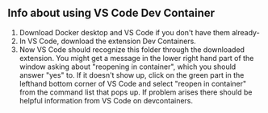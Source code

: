 ## Info about using VS Code Dev Container
1. Download Docker desktop and VS Code if you don't have them already-
2. In VS Code, download the extension Dev Containers.
3. Now VS Code should recognize this folder through the downloaded extension. You might get a message in the lower right hand part of the window asking about "reopening in container", which you should answer "yes" to. If it doesn't show up, click on the green part in the lefthand bottom corner of VS Code and select "reopen in container" from the command list that pops up. If problem arises there should be helpful information from VS Code on devcontainers.
